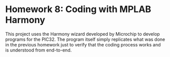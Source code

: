 # Homework 8: Coding with MPLAB Harmony
This project uses the Harmony wizard developed by Microchip to develop programs for the PIC32. The program itself simply replicates what was done in the previous homework just to verify that the coding process works and is understood from end-to-end.
